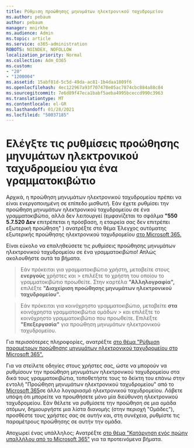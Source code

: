 ```yaml
---
title: Ρύθμιση προώθησης μηνυμάτων ηλεκτρονικού ταχυδρομείου
ms.author: pebaum
author: pebaum
manager: mnirkhe
ms.audience: Admin
ms.topic: article
ms.service: o365-administration
ROBOTS: NOINDEX, NOFOLLOW
localization_priority: Normal
ms.collection: Adm_O365
ms.custom:
- "20"
- "1200004"
ms.assetid: 15abf81d-5c5d-49da-ac81-1b4daa1809f6
ms.openlocfilehash: 4ec122967a93f707478e05ac7874cbc884a88c84
ms.sourcegitcommit: 7e6d89f47eca1babf5aeba4995bceccd990c3963
ms.translationtype: MT
ms.contentlocale: el-GR
ms.lasthandoff: 01/28/2021
ms.locfileid: "50037185"
---
```

# <a name="check-the-email-forwarding-settings-for-a-mailbox"></a>Ελέγξτε τις ρυθμίσεις προώθησης μηνυμάτων ηλεκτρονικού ταχυδρομείου για ένα γραμματοκιβώτιο

Αρχικά, η προώθηση μηνυμάτων ηλεκτρονικού ταχυδρομείου πρέπει να είναι ενεργοποιημένη σε επίπεδο μισθωτή. Εάν έχετε ρυθμίσει την προώθηση μηνυμάτων ηλεκτρονικού ταχυδρομείου σε ένα γραμματοκιβώτιο, αλλά δεν λειτουργεί (εμφανίζεται το σφάλμα **"550 5.7.520 Δεν** επιτρέπεται η πρόσβαση, η εταιρεία σας δεν επιτρέπει εξωτερική προώθηση" ) ανατρέξτε στο θέμα Έλεγχος αυτόματης εξωτερικής προώθησης ηλεκτρονικού ταχυδρομείου [στο Microsoft 365.](https://docs.microsoft.com/microsoft-365/security/office-365-security/external-email-forwarding?view=o365-worldwide)

Είναι εύκολο να επαληθεύσετε τις ρυθμίσεις προώθησης μηνυμάτων ηλεκτρονικού ταχυδρομείου σε ένα γραμματοκιβώτιο! Απλώς ακολουθήστε αυτά τα βήματα.
  
> Εάν πρόκειται για γραμματοκιβώτιο χρήστη, μεταβείτε στους **ενεργούς** χρήστες και \>  επιλέξτε το χρήστη του οποίου το γραμματοκιβώτιο προωθείτε. Στην καρτέλα **"Αλληλογραφία",** επιλέξτε **"Διαχείριση προώθησης μηνυμάτων ηλεκτρονικού ταχυδρομείου".**

> Εάν πρόκειται για κοινόχρηστο γραμματοκιβώτιο, μεταβείτε **στα** κοινόχρηστα γραμματοκιβώτια ομάδων \>  και επιλέξτε το κοινόχρηστο γραμματοκιβώτιο που προωθείτε. Επιλέξτε **"Επεξεργασία"** για προώθηση μηνυμάτων ηλεκτρονικού ταχυδρομείου.

Για περισσότερες πληροφορίες, ανατρέξτε [στο θέμα "Ρύθμιση παραμέτρων προώθησης μηνυμάτων ηλεκτρονικού ταχυδρομείου στο Microsoft 365".](https://docs.microsoft.com/microsoft-365/admin/email/configure-email-forwarding)
  
Για να στείλετε οδηγίες στους χρήστες σας, ώστε να μπορούν να ρυθμίσουν την προώθηση μηνυμάτων ηλεκτρονικού ταχυδρομείου στα δικά τους γραμματοκιβώτια, τοποθετήστε τους το δείκτη του επάνω στην εντολή "Προώθηση μηνυμάτων ηλεκτρονικού ταχυδρομείου" από το [Microsoft 365](https://support.office.com/article/Forward-email-from-Office-365-to-another-email-account-1ed4ee1e-74f8-4f53-a174-86b748ff6a0e)σε άλλο λογαριασμό ηλεκτρονικού ταχυδρομείου. Λάβετε υπόψη ότι μπορείτε να προωθήσετε μόνο μία διεύθυνση ηλεκτρονικού ταχυδρομείου. Εάν θέλετε να ρυθμίσετε την προώθηση σε μια ομάδα ατόμων, δημιουργήστε μια λίστα διανομής (στην περιοχή "Ομάδες"), προσθέστε τους χρήστες σας σε αυτήν και, στη συνέχεια, ρυθμίστε τις παραμέτρους προώθησης σε αυτήν την ομάδα.
  
Αποχωρεί ένας υπάλληλος; Ανατρέξτε [στο θέμα "Κατάργηση ενός πρώην υπαλλήλου από το Microsoft 365"](https://docs.microsoft.com/microsoft-365/admin/add-users/remove-former-employee) για τα προτεινόμενα βήματα.